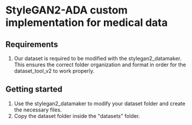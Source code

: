 # StyleGAN2-ADA custom implementation for medical data

## Requirements

1. Our dataset is required to be modified with the stylegan2_datamaker. This ensures the correct folder organization and format in order for the dataset_tool_v2 to work properly.

## Getting started

1. Use the stylegan2_datamaker to modify your dataset folder and create the necessary files.
2. Copy the dataset folder inside the "datasets" folder.
